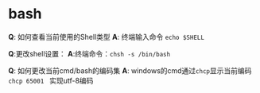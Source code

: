 # bash


**Q**: 如何查看当前使用的Shell类型
**A**: 终端输入命令 `echo $SHELL`

**Q**:更改shell设置：
**A**:终端命令：`chsh -s /bin/bash`

**Q**: 如何更改当前cmd/bash的编码集
**A**: 
windows的cmd通过`chcp`显示当前编码
`chcp 65001 ` 实现utf-8编码

